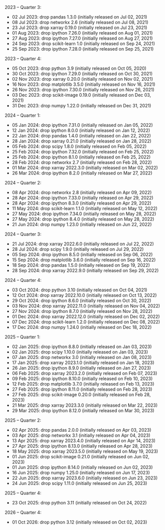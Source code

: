 2023 – Quarter 3:

- 02 Jul 2023: drop pandas 1.3.0 (initially released on Jul 02, 2021)
- 08 Jul 2023: drop networkx 2.6 (initially released on Jul 08, 2021)
- 23 Jul 2023: drop xarray 0.19.0 (initially released on Jul 23, 2021)
- 01 Aug 2023: drop ipython 7.26.0 (initially released on Aug 01, 2021)
- 27 Aug 2023: drop ipython 7.27.0 (initially released on Aug 27, 2021)
- 24 Sep 2023: drop scikit-learn 1.0 (initially released on Sep 24, 2021)
- 25 Sep 2023: drop ipython 7.28.0 (initially released on Sep 25, 2021)

2023 – Quarter 4:

- 05 Oct 2023: drop python 3.9 (initially released on Oct 05, 2020)
- 30 Oct 2023: drop ipython 7.29.0 (initially released on Oct 30, 2021)
- 02 Nov 2023: drop xarray 0.20.0 (initially released on Nov 02, 2021)
- 16 Nov 2023: drop matplotlib 3.5.0 (initially released on Nov 16, 2021)
- 26 Nov 2023: drop ipython 7.30.0 (initially released on Nov 26, 2021)
- 03 Dec 2023: drop scikit-image 0.19.0 (initially released on Dec 03, 2021)
- 31 Dec 2023: drop numpy 1.22.0 (initially released on Dec 31, 2021)

2024 – Quarter 1:

- 05 Jan 2024: drop ipython 7.31.0 (initially released on Jan 05, 2022)
- 12 Jan 2024: drop ipython 8.0.0 (initially released on Jan 12, 2022)
- 22 Jan 2024: drop pandas 1.4.0 (initially released on Jan 22, 2022)
- 28 Jan 2024: drop xarray 0.21.0 (initially released on Jan 28, 2022)
- 05 Feb 2024: drop scipy 1.8.0 (initially released on Feb 05, 2022)
- 25 Feb 2024: drop ipython 7.32.0 (initially released on Feb 25, 2022)
- 25 Feb 2024: drop ipython 8.1.0 (initially released on Feb 25, 2022)
- 28 Feb 2024: drop networkx 2.7 (initially released on Feb 28, 2022)
- 01 Mar 2024: drop xarray 2022.3.0 (initially released on Mar 02, 2022)
- 26 Mar 2024: drop ipython 8.2.0 (initially released on Mar 27, 2022)

2024 – Quarter 2:

- 08 Apr 2024: drop networkx 2.8 (initially released on Apr 09, 2022)
- 28 Apr 2024: drop ipython 7.33.0 (initially released on Apr 29, 2022)
- 28 Apr 2024: drop ipython 8.3.0 (initially released on Apr 29, 2022)
- 11 May 2024: drop scikit-learn 1.1.0 (initially released on May 12, 2022)
- 27 May 2024: drop ipython 7.34.0 (initially released on May 28, 2022)
- 27 May 2024: drop ipython 8.4.0 (initially released on May 28, 2022)
- 21 Jun 2024: drop numpy 1.23.0 (initially released on Jun 22, 2022)

2024 – Quarter 3:

- 21 Jul 2024: drop xarray 2022.6.0 (initially released on Jul 22, 2022)
- 28 Jul 2024: drop scipy 1.9.0 (initially released on Jul 29, 2022)
- 05 Sep 2024: drop ipython 8.5.0 (initially released on Sep 06, 2022)
- 15 Sep 2024: drop matplotlib 3.6.0 (initially released on Sep 16, 2022)
- 18 Sep 2024: drop pandas 1.5.0 (initially released on Sep 19, 2022)
- 28 Sep 2024: drop xarray 2022.9.0 (initially released on Sep 29, 2022)

2024 – Quarter 4:

- 03 Oct 2024: drop python 3.10 (initially released on Oct 04, 2021)
- 12 Oct 2024: drop xarray 2022.10.0 (initially released on Oct 13, 2022)
- 29 Oct 2024: drop ipython 8.6.0 (initially released on Oct 30, 2022)
- 03 Nov 2024: drop xarray 2022.11.0 (initially released on Nov 04, 2022)
- 27 Nov 2024: drop ipython 8.7.0 (initially released on Nov 28, 2022)
- 01 Dec 2024: drop xarray 2022.12.0 (initially released on Dec 02, 2022)
- 07 Dec 2024: drop scikit-learn 1.2.0 (initially released on Dec 08, 2022)
- 17 Dec 2024: drop numpy 1.24.0 (initially released on Dec 18, 2022)

2025 – Quarter 1:

- 02 Jan 2025: drop ipython 8.8.0 (initially released on Jan 03, 2023)
- 02 Jan 2025: drop scipy 1.10.0 (initially released on Jan 03, 2023)
- 07 Jan 2025: drop networkx 3.0 (initially released on Jan 08, 2023)
- 17 Jan 2025: drop xarray 2023.1.0 (initially released on Jan 18, 2023)
- 26 Jan 2025: drop ipython 8.9.0 (initially released on Jan 27, 2023)
- 06 Feb 2025: drop xarray 2023.2.0 (initially released on Feb 07, 2023)
- 09 Feb 2025: drop ipython 8.10.0 (initially released on Feb 10, 2023)
- 12 Feb 2025: drop matplotlib 3.7.0 (initially released on Feb 13, 2023)
- 27 Feb 2025: drop ipython 8.11.0 (initially released on Feb 28, 2023)
- 27 Feb 2025: drop scikit-image 0.20.0 (initially released on Feb 28, 2023)
- 21 Mar 2025: drop xarray 2023.3.0 (initially released on Mar 22, 2023)
- 29 Mar 2025: drop ipython 8.12.0 (initially released on Mar 30, 2023)

2025 – Quarter 2:

- 02 Apr 2025: drop pandas 2.0.0 (initially released on Apr 03, 2023)
- 03 Apr 2025: drop networkx 3.1 (initially released on Apr 04, 2023)
- 13 Apr 2025: drop xarray 2023.4.0 (initially released on Apr 14, 2023)
- 27 Apr 2025: drop ipython 8.13.0 (initially released on Apr 28, 2023)
- 18 May 2025: drop xarray 2023.5.0 (initially released on May 19, 2023)
- 01 Jun 2025: drop scikit-image 0.21.0 (initially released on Jun 02, 2023)
- 01 Jun 2025: drop ipython 8.14.0 (initially released on Jun 02, 2023)
- 16 Jun 2025: drop numpy 1.25.0 (initially released on Jun 17, 2023)
- 22 Jun 2025: drop xarray 2023.6.0 (initially released on Jun 23, 2023)
- 24 Jun 2025: drop scipy 1.11.0 (initially released on Jun 25, 2023)

2025 – Quarter 4:

- 23 Oct 2025: drop python 3.11 (initially released on Oct 24, 2022)

2026 – Quarter 4:

- 01 Oct 2026: drop python 3.12 (initially released on Oct 02, 2023)
